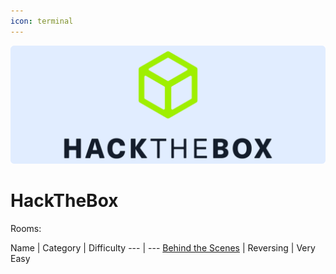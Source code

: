 ```yaml
---
icon: terminal
---
```

![](/static/headers/htb.png)

# HackTheBox

Rooms:

Name   | Category    | Difficulty
---    | ---
[Behind the Scenes](behindthescenes.md) | Reversing | Very Easy